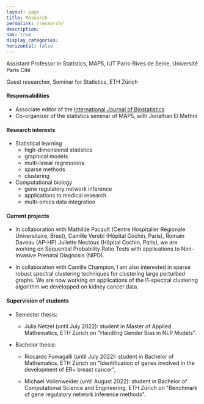 ```yaml
---
layout: page
title: Research
permalink: /research/
description: 
nav: true
display_categories:
horizontal: false
---
```


Assistant Professor in Statistics, MAP5, IUT Paris-Rives de Seine, Université Paris Cité

Guest researcher, Seminar for Statistics, ETH Zürich

#### Responsabilities

- Associate editor of the [International Journal of Biostatistics](https://www.degruyter.com/journal/key/ijb/html)
- Co-organizer of the statistics seminar of MAP5, with Jonathan El Methni


#### Research interests

- Statistical learning
   - high-dimensional statistics
   - graphical models
   - multi-linear regressions
   - sparse methods
   - clustering
- Computational biology
   - gene regulatory network inference
   - applications to medical research 
   - multi-omics data integration
   
#### Current projects

- In collaboration with Mathilde Pacault (Centre Hospitalier Régionale Universitaire, Brest), Camille Verebi (Hôpital Cochin, Paris), Romain Daveau (AP-HP) Juliette Nectoux (Hôpital Cochin, Paris), we are working on Sequential Probability Ratio Tests with applications to Non-Invasive Prenatal Diagnosis (NIPD). 

- In collaboration with Camille Champion, I am also interested in sparse robust spectral clustering techniques for clustering large perturbed graphs. We are now working on applications of the l1-spectral clustering algorithm we developped on kidney cancer data.

#### Supervision of students

- Semester thesis:
    - Julia Netzel (until July 2022): student in Master of Applied Mathematics, ETH Zürich on "Handling Gender Bias in NLP Models".
    
- Bachelor thesis:
    - Riccardo Fumagalli (until July 2022): student in Bachelor of Mathematics, ETH Zürich on "Identification of genes involved in the development of ER+ breast cancer",
    
    - Michael Vollenweider (until August 2022): student in Bachelor of Computational Science and Engineering, ETH Zürich on "Benchmark of gene regulatory network inference methods".